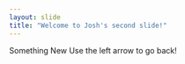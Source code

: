 ```yaml
---
layout: slide
title: "Welcome to Josh's second slide!"
---
```

Something New
Use the left arrow to go back!
